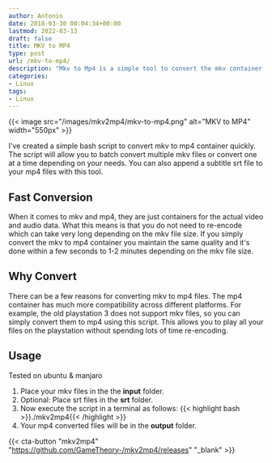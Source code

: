 ```yaml
---
author: Antonio
date: 2018-03-30 00:04:34+00:00
lastmod: 2022-03-13
draft: false
title: MKV to MP4
type: post
url: /mkv-to-mp4/
description: "Mkv to Mp4 is a simple tool to convert the mkv container to the mp4 container. This tool can quickly convert one or multiple files at once. You can also add subtitle srt files to your mp4 files."
categories:
- Linux
tags:
- Linux
---
```


{{< image src="/images/mkv2mp4/mkv-to-mp4.png" alt="MKV to MP4" width="550px" >}}

I've created a simple bash script to convert mkv to mp4 container quickly. The script will allow you to batch convert multiple mkv files or convert one at a time depending on your needs. You can also append a subtitle srt file to your mp4 files with this tool.

<!--more-->

## **Fast Conversion**

When it comes to mkv and mp4, they are just containers for the actual video and audio data. What this means is that you do not need to re-encode which can take very long depending on the mkv file size. If you simply convert the mkv to mp4 container you maintain the same quality and it's done within a few seconds to 1-2 minutes depending on the mkv file size.

## **Why Convert**

There can be a few reasons for converting mkv to mp4 files. The mp4 container has much more compatibility across different platforms. For example, the old playstation 3 does not support mkv files, so you can simply convert them to mp4 using this script. This allows you to play all your files on the playstation without spending lots of time re-encoding.

## **Usage**

Tested on ubuntu & manjaro

1. Place your mkv files in the the **input** folder.
2. Optional: Place srt files in the **srt** folder.
3. Now execute the script in a terminal as follows:
   {{< highlight bash >}}./mkv2mp4{{< /highlight >}}
4. Your mp4 converted files will be in the **output** folder.

{{< cta-button "mkv2mp4" "https://github.com/GameTheory-/mkv2mp4/releases" "_blank" >}}
